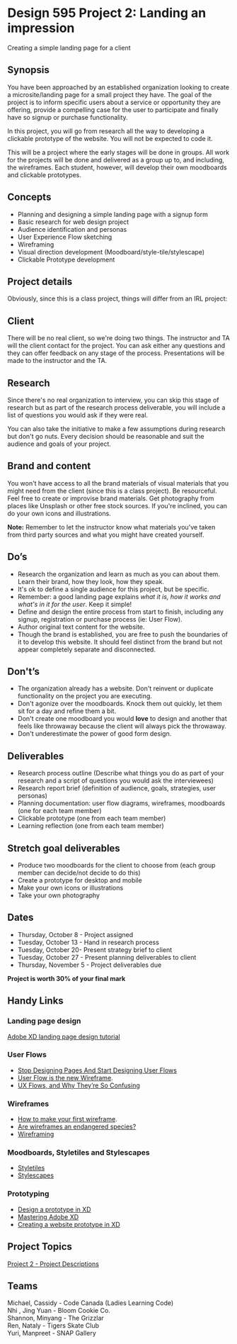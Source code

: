 # Design 595 Project 2: Landing an impression
Creating a simple landing page for a client

## Synopsis
You have been approached by an established organization looking to create a microsite/landing page for a small project they have. The goal of the project is to inform specific users about a service or opportunity they are offering, provide a compelling case for the user to participate and finally have so signup or purchase functionality.

In this project, you will go from research all the way to developing a clickable prototype of the website. You will not be expected to code it. 

This will be a project where the early stages will be done in groups. All work for the projects will be done and delivered as a group up to, and including, the wireframes. Each student, however, will develop their own moodboards and clickable prototypes.

## Concepts
- Planning and designing a simple landing page with a signup form
- Basic research for web design project
- Audience identification and personas
- User Experience Flow sketching
- Wireframing
- Visual direction development (Moodboard/style-tile/stylescape)
- Clickable Prototype development

## Project details
Obviously, since this is a class project, things will differ from an IRL project: 

## Client
There will be no real client, so we're doing two things. The instructor and TA will the client contact for the project.  You can ask either any questions and they can offer feedback on any stage of the process. Presentations will be made to the instructor and the TA.

## Research
Since there's no real organization to interview, you can skip this stage of research but as part of the research process deliverable, you will include a list of questions you would ask if they were real.

You can also take the initiative to make a few assumptions during research but don't go nuts. Every decision should be reasonable and suit the audience and goals of your project.

## Brand and content
You won't have access to all the brand materials of visual materials that you might need from the client (since this is a class project). Be resourceful. Feel free to create or improvise brand materials. Get photography from places like Unsplash or other free stock sources. If you're inclined, you can do your own icons and illustrations. 

**Note:** Remember to let the instructor know what materials you've taken from third party sources and what you might have created yourself.

## Do’s
- Research the organization and learn as much as you can about them. Learn their brand, how they look, how they speak.
- It's ok to define a single audience for this project, but be specific.
- Remember: a good landing page explains *what it is, how it works and what's in it for the user*. Keep it simple!
- Define and design the entire process from start to finish, including any signup, registration or purchase process (ie: User Flow).
- Author original text content for the website.
- Though the brand is established, you are free to push the boundaries of it to develop this website. It should feel distinct from the brand but not appear completely separate and disconnected.

## Don't’s
- The organization already has a website. Don't reinvent or duplicate functionality on the project you are executing.
- Don't agonize over the moodboards. Knock them out quickly, let them sit for a day and refine them a bit. 
- Don't create one moodboard you would **love** to design and another that feels like throwaway because the client will always pick the throwaway.
- Don't underestimate the power of good form design.


## Deliverables
- Research process outline (Describe what things you do as part of your research and a script of questions you would ask the interviewees)
- Research report brief (definition of audience, goals, strategies, user personas) 
- Planning documentation: user flow diagrams, wireframes, moodboards (one for each team member)
- Clickable prototype (one from each team member)
- Learning reflection (one from each team member)

## Stretch goal deliverables
- Produce two moodboards for the client to choose from (each group member can decide/not decide to do this)
- Create a prototype for desktop and mobile  
- Make your own icons or illustrations  
- Take your own photography  

## Dates
- Thursday, October 8 - Project assigned  
- Tuesday, October 13 - Hand in research process 
- Tuesday, October 20- Present strategy brief to client
- Tuesday, October 27 - Present planning deliverables to client
- Thursday, November 5 - Project deliverables due 

**Project is worth 30% of your final mark**

## Handy Links 
### Landing page design
[Adobe XD landing page design tutorial](https://www.youtube.com/watch?v=KLCmXOdPw5o&feature=share)
### User Flows
- [Stop Designing Pages And Start Designing User Flows](https://www.smashingmagazine.com/2012/01/stop-designing-pages-start-designing-flows/)   
- [User Flow is the new Wireframe](https://uxdesign.cc/when-to-use-user-flows-guide-8b26ca9aa36a).  
- [UX Flows, and Why They’re So Confusing](https://blog.prototypr.io/ux-flows-and-why-theyre-so-confusing-26670b9089d4)
### Wireframes
- [How to make your first wireframe](https://www.invisionapp.com/inside-design/how-to-wireframe/). 
- [Are wireframes an endangered species?](https://www.kobot.ca/blog/are-wireframes-an-endangered-species/)   
- [Wireframing](https://www.usability.gov/how-to-and-tools/methods/wireframing.html)   
### Moodboards, Styletiles and Stylescapes
- [Styletiles](http://styletil.es/)   
- [Stylescapes](https://academy.thefutur.com/p/stylescapes)
### Prototyping
- [Design a prototype in XD](https://www.youtube.com/watch?v=EJE-H69RZ2A)
- [Mastering Adobe XD](https://www.youtube.com/watch?v=wCxQ-hHnmGc)
- [Creating a website prototype in XD](https://www.youtube.com/watch?v=gjNUwegxn1w)

## Project Topics
[Project 2 - Project Descriptions](Design_595-Project_2-Projects.md)

## Teams
Michael,	Cassidy - Code Canada (Ladies Learning Code)   
Nhi	, Jing Yuan - Bloom Cookie Co.     
Shannon, 	Minyang - The Grizzlar      
Ren,	Nataly - Tigers Skate Club    
Yuri,	Manpreet - SNAP Gallery    